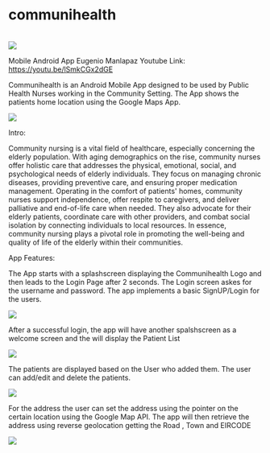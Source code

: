 # communihealth
<br/>
<img src="https://github.com/emanlapaz/communihealth/blob/master/app/src/main/res/drawable/communihealth.png">

<br/>

Mobile Android App
Eugenio Manlapaz
Youtube Link: https://youtu.be/lSmkCGx2dGE

Communihealth is an Android Mobile App designed to be used by Public Health Nurses working in the Community Setting. The App shows the patients home location using the Google Maps App.

<img src="https://github.com/emanlapaz/communihealth/blob/master/app/src/main/res/drawable/login.png">


Intro: 

Community nursing is a vital field of healthcare, especially concerning the elderly population. With aging demographics on the rise, community nurses offer holistic care that addresses the physical, emotional, social, and psychological needs of elderly individuals. They focus on managing chronic diseases, providing preventive care, and ensuring proper medication management. Operating in the comfort of patients' homes, community nurses support independence, offer respite to caregivers, and deliver palliative and end-of-life care when needed. They also advocate for their elderly patients, coordinate care with other providers, and combat social isolation by connecting individuals to local resources. In essence, community nursing plays a pivotal role in promoting the well-being and quality of life of the elderly within their communities.
<br/>

App Features:

The App starts with a splashscreen displaying the Communihealth Logo and then leads to the Login Page after 2 seconds.
The Login screen askes for the username and password. The app implements a basic SignUP/Login for the users.

<img src="https://github.com/emanlapaz/communihealth/blob/master/app/src/main/res/drawable/login.png">

After a successful login, the app will have another spalshscreen as a welcome screen and the will display the Patient List

<img src="https://github.com/emanlapaz/communihealth/blob/master/app/src/main/res/drawable/patient_list_view.png">

The patients are displayed based on the User who added them. The user can add/edit and delete the patients.

<img src="https://github.com/emanlapaz/communihealth/blob/master/app/src/main/res/drawable/add_patient.png">

For the address the user can set the address using the pointer on the certain location using the Google Map API. The app will then retrieve the address using reverse geolocation getting the Road , Town and EIRCODE

<img src="https://github.com/emanlapaz/communihealth/blob/master/app/src/main/res/drawable/patient_address.png">










